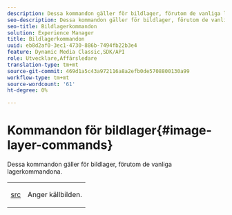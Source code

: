 ```yaml
---
description: Dessa kommandon gäller för bildlager, förutom de vanliga lagerkommandona.
seo-description: Dessa kommandon gäller för bildlager, förutom de vanliga lagerkommandona.
seo-title: Bildlagerkommandon
solution: Experience Manager
title: Bildlagerkommandon
uuid: eb8d2af0-3ec1-4730-886b-7494fb22b3e4
feature: Dynamic Media Classic,SDK/API
role: Utvecklare,Affärsledare
translation-type: tm+mt
source-git-commit: 469d1a5c43a972116a8a2efb0de5708800130a99
workflow-type: tm+mt
source-wordcount: '61'
ht-degree: 0%

---
```



# Kommandon för bildlager{#image-layer-commands}

Dessa kommandon gäller för bildlager, förutom de vanliga lagerkommandona.

<table id="simpletable_F6799DA025A64970B95085FB9910E1EF"> 
 <tr class="strow"> 
  <td class="stentry"> <p><a href="../../../../../../is-api/http-ref/image-serving-api-ref/c-http-protocol-reference/c-command-reference/r-src.md#reference-f6506637778c4c69bf106a7924a91ab1" type="reference" format="dita" scope="local"> src</a> </p> </td> 
  <td class="stentry"> <p>Anger källbilden. </p></td> 
 </tr> 
</table>

